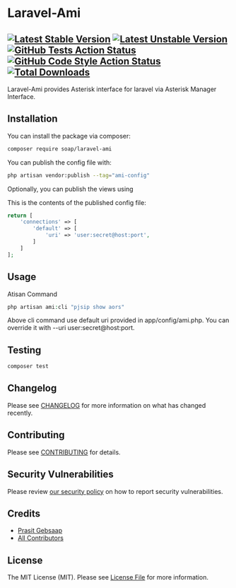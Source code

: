 # Laravel-Ami

[![Latest Stable Version](http://poser.pugx.org/soap/laravel-ami/v)](https://packagist.org/packages/soap/laravel-ami)
[![Latest Unstable Version](http://poser.pugx.org/soap/laravel-ami/v/unstable)](https://packagist.org/packages/soap/laravel-ami)
[![GitHub Tests Action Status](https://img.shields.io/github/workflow/status/soap/laravel-ami/run-tests?label=tests)](https://github.com/soap/laravel-ami/actions?query=workflow%3Arun-tests+branch%3Amain)
[![GitHub Code Style Action Status](https://img.shields.io/github/workflow/status/soap/laravel-ami/Check%20&%20fix%20styling?label=code%20style)](https://github.com/soap/laravel-ami/actions?query=workflow%3A"Check+%26+fix+styling"+branch%3Amain)
[![Total Downloads](http://poser.pugx.org/soap/laravel-ami/downloads)](https://packagist.org/packages/soap/laravel-ami)
---

Laravel-Ami provides Asterisk interface for laravel via Asterisk Manager Interface.

## Installation

You can install the package via composer:

```bash
composer require soap/laravel-ami
```

You can publish the config file with:
```bash
php artisan vendor:publish --tag="ami-config"
```

Optionally, you can publish the views using


This is the contents of the published config file:

```php
return [
    'connections' => [
        'default' => [
            'uri' => 'user:secret@host:port',
        ]
    ]
];
```

## Usage

Atisan Command 
```php
php artisan ami:cli "pjsip show aors"

```
Above cli command use default uri provided in app/config/ami.php. You can override it with --uri user:secret@host:port.

## Testing

```bash
composer test
```

## Changelog

Please see [CHANGELOG](CHANGELOG.md) for more information on what has changed recently.

## Contributing

Please see [CONTRIBUTING](.github/CONTRIBUTING.md) for details.

## Security Vulnerabilities

Please review [our security policy](../../security/policy) on how to report security vulnerabilities.

## Credits

- [Prasit Gebsaap](https://github.com/soap)
- [All Contributors](../../contributors)

## License

The MIT License (MIT). Please see [License File](LICENSE.md) for more information.

